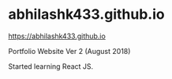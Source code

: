 # abhilashk433.github.io
https://abhilashk433.github.io

Portfolio Website Ver 2 (August 2018)

Started learning React JS.

